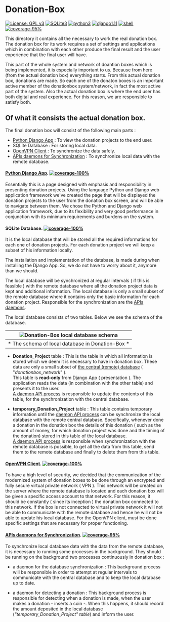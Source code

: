 # Donation-Box
[![License: GPL v3](https://img.shields.io/badge/License-GPL%20v3-blue.svg)](https://www.gnu.org/licenses/gpl-3.0)
[![SQLite3](https://img.shields.io/badge/Database-SQLite3-brightgreen.svg)](https://www.sqlite.org/)
[![python3](https://img.shields.io/badge/Python-3.x-blue.svg)](https://www.python.org/downloads/)
[![django1.11](https://img.shields.io/badge/Django-1.11.4-green.svg)](https://docs.djangoproject.com/en/1.11/releases/1.11.4/)
[![shell](https://img.shields.io/badge/other-Shell-orange.svg)](https://en.wikipedia.org/wiki/Shell_script)
[![coverage-95%](https://img.shields.io/badge/coverage-95%25-brightgreen.svg)](https://github.com/eellak/gsoc17-donationbox/tree/master/Donation-Box)


This directory it contains all the necessary to work the real donation box.<br>
The donation box for its work requires a set of settings and applications which in combination with each other produce the final result and the user experience that the final user will have.

This part of the whole system and network of doantion boxes which is being implemented, it is especially important to us. Because from here (from the actual donation box) everything starts. From this actual donation box, donations are made. So each one of the donaton boxes is an important active member of the donationbox system/network, in fact the most active part of the system.
Also the actual donation box is where the end user has both digital and real experience. For this reason, we are responsible to satisfy both.


## Of what it consists the actual donation box.
The final donation box will consist of the following main parts :
* [Python Django App](https://github.com/eellak/gsoc17-donationbox/tree/master/Donation-Box/DjangoApp) : To view the donation projects to the end user.
* SQLite Database : For storing local data.
* [OpenVPN Client](https://github.com/eellak/gsoc17-donationbox/tree/master/Donation-Box/OpenVPN%20Client) : To synchronize the data safely.
* [APIs daemons for Synchronization](https://github.com/eellak/gsoc17-donationbox/tree/master/Donation-Box/APIs%20daemons%20for%20Synchronization) : To synchronize local data with the remote database.

#### [Python Django App](https://github.com/eellak/gsoc17-donationbox/tree/master/Donation-Box/DjangoApp). [![coverage-100%](https://img.shields.io/badge/coverage-100%25-brightgreen.svg)](https://github.com/eellak/gsoc17-donationbox/tree/master/Donation-Bo)
Essentially this is a page designed with emphasis and responsibility in presenting donation projects. Using the language Python and Django web application framework we've created the page that will be displayed the donation projects to the user from the donation box screen, and will be able to navigate between them.
We chose the Python and Django web application framework, due to its flexibility and very good performance in conjunction with its minimum requirements and burdens on the system.

<!-- [![Future](https://img.shields.io/badge/Feature-Future-red.svg)](https://github.com/eellak/gsoc17-donationbox/tree/master/Donation-Box) -->


#### SQLite Database. [![coverage-100%](https://img.shields.io/badge/coverage-100%25-brightgreen.svg)](https://github.com/eellak/gsoc17-donationbox/tree/master/Donation-Box)
It is the local database that will be stored all the required informations for each one of donation projects. For each donation project we will keep a subset of his information locally.

The installation and implementation of the database, is made during when installing the Django App. So, we do not have to worry about it, anymore than we should.

 The local database will be synchronized at regular intervals ( if this is feasible ) with the remote database where all the donation project data is kept and additional information. The local database is only a small subset of the remote database where it contains only the basic information for each donation project.
Responsible for the synchronization are the [APIs daemons](https://github.com/eellak/gsoc17-donationbox/tree/master/Donation-Box/APIs%20daemons%20for%20Synchronizatio).

The local database consists of two tables. Below we see the schema of the database.


| ![Donation-Box local database schema](https://raw.githubusercontent.com/eellak/gsoc17-donationbox/master/Donation-Box/sqlite_database.png) |
|:--:|
| * The schema of local database in Donation-Box * |

* **Donation_Project** table : This is the table in which all information is stored  which we deem it is necessary to have in donation box. These data are only a small subset of [the central (remote) database](https://github.com/eellak/gsoc17-donationbox/tree/master/Donation-Box) ( "*donationbox_network*" ).<br>
This table is **read-only** from Django App ( presentation ). The application reads the data (in combination with the other table) and presents it to the user. <br>
[A daemon API process](https://github.com/eellak/gsoc17-donationbox/tree/master/Donation-Box/APIs%20daemons%20for%20Synchronization) is responsible to update the contents of this table, for the synchronization with the central database.

* **temporary_Donation_Project** table : This table contains temporary information until the [daemon API process](https://github.com/eellak/gsoc17-donationbox/tree/master/Donation-Box/APIs%20daemons%20for%20Synchronization) can be synchronize the local database with the remote central database. Specifically, whenever done a donation in the donation box the details of this donation ( such as the amount of money, for which donation project was done and the timing of the donation) stored in this table of the local database. <br>
[A daemon API process](https://github.com/eellak/gsoc17-donationbox/tree/master/Donation-Box/APIs%20daemons%20for%20Synchronization) is responsible when synchronization with the remote database is possible, to get all the data from this table, send them to the remote database and finally to delete them from this table.

#### [OpenVPN Client](https://github.com/eellak/gsoc17-donationbox/tree/master/Donation-Box/OpenVPN%20Client). [![coverage-100%](https://img.shields.io/badge/coverage-100%25-brightgreen.svg)](https://github.com/eellak/gsoc17-donationbox/tree/master/Donation-Box)
To have a high level of security, we decided that the communication of the modernized system of donation boxes to be done through an encrypted and fully secure virtual private network ( VPN ). This network will be created on the server where the remote database is located and each donation box will be given a specific access account to that network. For this reason, it should be constantly ( since its inception ) the donation box connected to this network.
If the box is not connected to virtual private network it will not be able to communicate with the remote database and hence he will not be able to update his local database.
For the OpenVPN client, must be done specific settings that are necessary for proper functioning.


#### [APIs daemons for Synchronization](https://github.com/eellak/gsoc17-donationbox/tree/master/Donation-Box/APIs%20daemons%20for%20Synchronization). [![coverage-95%](https://img.shields.io/badge/coverage-95%25-brightgreen.svg)](https://github.com/eellak/gsoc17-donationbox/tree/master/Donation-Box)
To synchronize local database data with the data from the remote database, it is necessary to running some processes in the background. They should be running on the background two processes continuously in donation box :
* a daemon for the database synchronization : This background process will be responsible in order to attempt at regular intervals to communicate with the central database and to keep the local database up to date.

* a daemon for detecting a donation : This background process is responsible for detecting when a donation is made, when the user makes a donation - inserts a coin -. When this happens, it should record the amount deposited in the local database (*"temporary_Donation_Project" table*) and inform the user.
